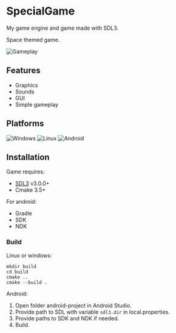 # SpecialGame

My game engine and game made with SDL3.

Space themed game.

![Gameplay](https://github.com/kostahka/SpecialGame/assets/99989412/13c4723e-e141-45d5-9c42-ea65fceb06fc)

## Features
- Graphics
- Sounds
- GUI
- Simple gameplay

## Platforms
![Windows](https://img.shields.io/badge/windows-52b5f7?style=for-the-badge&logo=windows&logoColor=white)
![Linux](https://img.shields.io/badge/linux-%230170FE?style=for-the-badge&logo=linux&logoColor=white)
![Android](https://img.shields.io/badge/android-%2344A833?style=for-the-badge&logo=android&logoColor=white)

## Installation

Game requires:
- [SDL3](http://libsdl.org/) v3.0.0+
- Cmake 3.5+

For android:
- Gradle
- SDK
- NDK

### Build

Linux or windows:
```
mkdir build
cd build
cmake ..
cmake --build .
```
Android:
1) Open folder android-project in Android Studio.
2) Provide path to SDL with variable `sdl3.dir` in local.properties.
3) Provide paths to SDK and NDK if needed.
4) Build.
